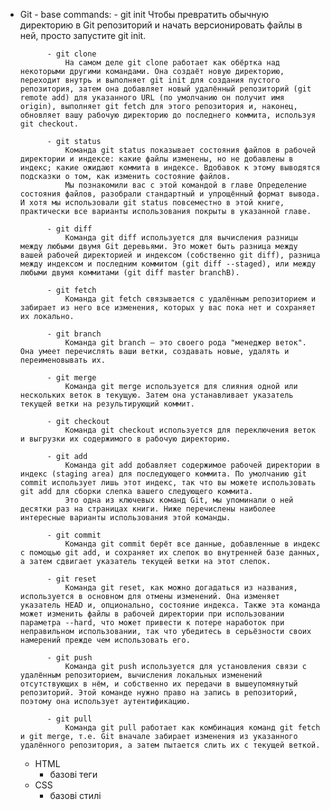 - Git
        - base commands:
            - git init 
                Чтобы превратить обычную директорию в Git репозиторий и начать версионировать файлы в ней, просто запустите git init.
            
            - git clone  
                На самом деле git clone работает как обёртка над некоторыми другими командами. Она создаёт новую директорию, переходит внутрь и выполняет git init для создания пустого репозитория, затем она добавляет новый удалённый репозиторий (git remote add) для указанного URL (по умолчанию он получит имя origin), выполняет git fetch для этого репозитория и, наконец, обновляет вашу рабочую директорию до последнего коммита, используя git checkout.
               
            - git status  
                Команда git status показывает состояния файлов в рабочей директории и индексе: какие файлы изменены, но не добавлены в индекс; какие ожидают коммита в индексе. Вдобавок к этому выводятся подсказки о том, как изменить состояние файлов.
                Мы познакомили вас с этой командой в главе Определение состояния файлов, разобрали стандартный и упрощённый формат вывода. И хотя мы использовали git status повсеместно в этой книге, практически все варианты использования покрыты в указанной главе.
            
            - git diff 
                Команда git diff используется для вычисления разницы между любыми двумя Git деревьями. Это может быть разница между вашей рабочей директорией и индексом (собственно git diff), разница между индексом и последним коммитом (git diff --staged), или между любыми двумя коммитами (git diff master branchB).

            - git fetch  
                Команда git fetch связывается с удалённым репозиторием и забирает из него все изменения, которых у вас пока нет и сохраняет их локально.

            - git branch  
                Команда git branch — это своего рода "менеджер веток". Она умеет перечислять ваши ветки, создавать новые, удалять и переименовывать их.

            - git merge 
                Команда git merge используется для слияния одной или нескольких веток в текущую. Затем она устанавливает указатель текущей ветки на результирующий коммит.

            - git checkout  
                Команда git checkout используется для переключения веток и выгрузки их содержимого в рабочую директорию.

            - git add  
                Команда git add добавляет содержимое рабочей директории в индекс (staging area) для последующего коммита. По умолчанию git commit использует лишь этот индекс, так что вы можете использовать git add для сборки слепка вашего следующего коммита.
                Это одна из ключевых команд Git, мы упоминали о ней десятки раз на страницах книги. Ниже перечислены наиболее интересные варианты использования этой команды.
            
            - git commit  
                Команда git commit берёт все данные, добавленные в индекс с помощью git add, и сохраняет их слепок во внутренней базе данных, а затем сдвигает указатель текущей ветки на этот слепок.
    
            - git reset 
                Команда git reset, как можно догадаться из названия, используется в основном для отмены изменений. Она изменяет указатель HEAD и, опционально, состояние индекса. Также эта команда может изменить файлы в рабочей директории при использовании параметра --hard, что может привести к потере наработок при неправильном использовании, так что убедитесь в серьёзности своих намерений прежде чем использовать его.

            - git push  
                Команда git push используется для установления связи с удалённым репозиторием, вычисления локальных изменений отсутствующих в нём, и собственно их передачи в вышеупомянутый репозиторий. Этой команде нужно право на запись в репозиторий, поэтому она использует аутентификацию.
                
            - git pull  
                Команда git pull работает как комбинация команд git fetch и git merge, т.е. Git вначале забирает изменения из указанного удалённого репозитория, а затем пытается слить их с текущей веткой.
    - HTML
        - базові теги
    - CSS
        - базові стилі